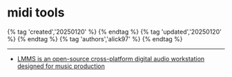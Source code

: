# midi tools

{% tag 'created','20250120' %} {% endtag %} {% tag 'updated','20250120' %} {% endtag %} {% tag 'authors','alick97' %} {% endtag %}

---

- [LMMS is an open-source cross-platform digital audio workstation designed for music production](https://github.com/LMMS/lmms)

